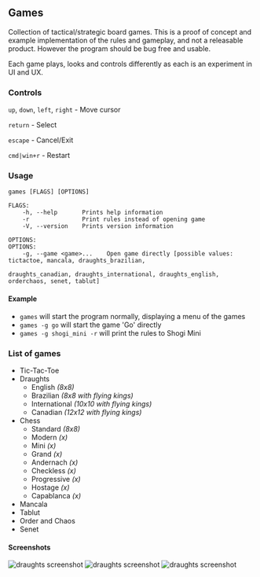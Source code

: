 ## Games

Collection of tactical/strategic board games. This is a proof of concept and example implementation of the rules and gameplay, and not a releasable product. However the program should be bug free and usable.

Each game plays, looks and controls differently as each is an experiment in UI and UX.

### Controls

`up`, `down`, `left`, `right` - Move cursor

`return` - Select

`escape` - Cancel/Exit

`cmd|win+r` - Restart

### Usage
```
games [FLAGS] [OPTIONS]

FLAGS:
    -h, --help       Prints help information
    -r               Print rules instead of opening game
    -V, --version    Prints version information

OPTIONS:
OPTIONS:
    -g, --game <game>...    Open game directly [possible values: tictactoe, mancala, draughts_brazilian,
                                                        draughts_canadian, draughts_international, draughts_english, orderchaos, senet, tablut]

```

#### Example

- `games` will start the program normally, displaying a menu of the games
- `games -g go` will start the game 'Go' directly
- `games -g shogi_mini -r` will print the rules to Shogi Mini

### List of games

- Tic-Tac-Toe
- Draughts
  - English *(8x8)*
  - Brazilian *(8x8 with flying kings)*
  - International  *(10x10 with flying kings)*
  - Canadian  *(12x12 with flying kings)*
- Chess
  - Standard *(8x8)*
  - Modern *(x)*
  - Mini *(x)*
  - Grand *(x)*
  - Andernach *(x)*
  - Checkless *(x)*
  - Progressive *(x)*
  - Hostage *(x)*
  - Capablanca *(x)*
- Mancala
- Tablut
- Order and Chaos
- Senet

#### Screenshots

![draughts screenshot](https://raw.githubusercontent.com/raybritton/rust_games_proto/master/screenshots/draughts.png)
![draughts screenshot](https://raw.githubusercontent.com/raybritton/rust_games_proto/master/screenshots/mancala.png)
![draughts screenshot](https://raw.githubusercontent.com/raybritton/rust_games_proto/master/screenshots/tablut.png)